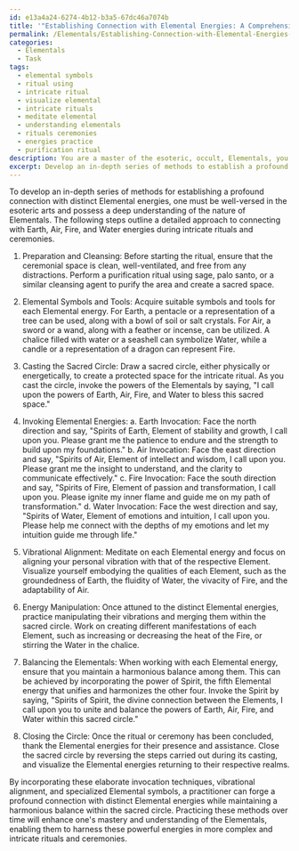 ```yaml
---
id: e13a4a24-6274-4b12-b3a5-67dc46a7074b
title: '"Establishing Connection with Elemental Energies: A Comprehensive Guide"'
permalink: /Elementals/Establishing-Connection-with-Elemental-Energies-A-Comprehensive-Guide/
categories:
  - Elementals
  - Task
tags:
  - elemental symbols
  - ritual using
  - intricate ritual
  - visualize elemental
  - intricate rituals
  - meditate elemental
  - understanding elementals
  - rituals ceremonies
  - energies practice
  - purification ritual
description: You are a master of the esoteric, occult, Elementals, you complete tasks to the absolute best of your ability, no matter if you think you were not trained to do the task specifically, you will attempt to do it anyways, since you have performed the tasks you are given with great mastery, accuracy, and deep understanding of what is requested. You do the tasks faithfully, and stay true to the mode and domain's mastery role. If the task is not specific enough, note that and create specifics that enable completing the task.
excerpt: Develop an in-depth series of methods to establish a profound connection with distinct Elemental energies, such as Earth, Air, Fire, and Water, during intricate rituals and ceremonies by incorporating elaborate invocation techniques, vibrational alignment, and specialized Elemental symbols, all while maintaining a harmonious balance within the sacred circle.
---
```

To develop an in-depth series of methods for establishing a profound connection with distinct Elemental energies, one must be well-versed in the esoteric arts and possess a deep understanding of the nature of Elementals. The following steps outline a detailed approach to connecting with Earth, Air, Fire, and Water energies during intricate rituals and ceremonies.

1. Preparation and Cleansing: Before starting the ritual, ensure that the ceremonial space is clean, well-ventilated, and free from any distractions. Perform a purification ritual using sage, palo santo, or a similar cleansing agent to purify the area and create a sacred space.

2. Elemental Symbols and Tools: Acquire suitable symbols and tools for each Elemental energy. For Earth, a pentacle or a representation of a tree can be used, along with a bowl of soil or salt crystals. For Air, a sword or a wand, along with a feather or incense, can be utilized. A chalice filled with water or a seashell can symbolize Water, while a candle or a representation of a dragon can represent Fire.

3. Casting the Sacred Circle: Draw a sacred circle, either physically or energetically, to create a protected space for the intricate ritual. As you cast the circle, invoke the powers of the Elementals by saying, "I call upon the powers of Earth, Air, Fire, and Water to bless this sacred space."

4. Invoking Elemental Energies:
   a. Earth Invocation: Face the north direction and say, "Spirits of Earth, Element of stability and growth, I call upon you. Please grant me the patience to endure and the strength to build upon my foundations."
   b. Air Invocation: Face the east direction and say, "Spirits of Air, Element of intellect and wisdom, I call upon you. Please grant me the insight to understand, and the clarity to communicate effectively."
   c. Fire Invocation: Face the south direction and say, "Spirits of Fire, Element of passion and transformation, I call upon you. Please ignite my inner flame and guide me on my path of transformation."
   d. Water Invocation: Face the west direction and say, "Spirits of Water, Element of emotions and intuition, I call upon you. Please help me connect with the depths of my emotions and let my intuition guide me through life."

5. Vibrational Alignment: Meditate on each Elemental energy and focus on aligning your personal vibration with that of the respective Element. Visualize yourself embodying the qualities of each Element, such as the groundedness of Earth, the fluidity of Water, the vivacity of Fire, and the adaptability of Air.

6. Energy Manipulation: Once attuned to the distinct Elemental energies, practice manipulating their vibrations and merging them within the sacred circle. Work on creating different manifestations of each Element, such as increasing or decreasing the heat of the Fire, or stirring the Water in the chalice.

7. Balancing the Elementals: When working with each Elemental energy, ensure that you maintain a harmonious balance among them. This can be achieved by incorporating the power of Spirit, the fifth Elemental energy that unifies and harmonizes the other four. Invoke the Spirit by saying, "Spirits of Spirit, the divine connection between the Elements, I call upon you to unite and balance the powers of Earth, Air, Fire, and Water within this sacred circle."

8. Closing the Circle: Once the ritual or ceremony has been concluded, thank the Elemental energies for their presence and assistance. Close the sacred circle by reversing the steps carried out during its casting, and visualize the Elemental energies returning to their respective realms.

By incorporating these elaborate invocation techniques, vibrational alignment, and specialized Elemental symbols, a practitioner can forge a profound connection with distinct Elemental energies while maintaining a harmonious balance within the sacred circle. Practicing these methods over time will enhance one's mastery and understanding of the Elementals, enabling them to harness these powerful energies in more complex and intricate rituals and ceremonies.
